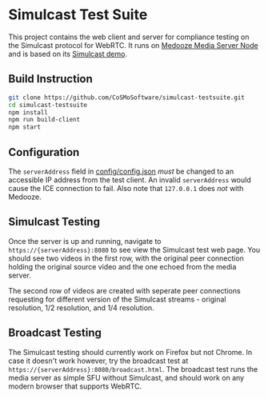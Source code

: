 # Simulcast Test Suite

This project contains the web client and server for compliance testing on
the Simulcast protocol for WebRTC. It runs on
[Medooze Media Server Node](https://github.com/medooze/media-server-node)
and is based on its [Simulcast demo](https://github.com/medooze/media-server-demo-node).

## Build Instruction

```bash
git clone https://github.com/CoSMoSoftware/simulcast-testsuite.git
cd simulcast-testsuite
npm install
npm run build-client
npm start
```

## Configuration

The `serverAddress` field in [config/config.json](config/config.json) _must_
be changed to an accessible IP address from the test client. An invalid
`serverAddress` would cause the ICE connection to fail. Also note that
`127.0.0.1` does _not_ with Medooze.

## Simulcast Testing

Once the server is up and running, navigate to `https://{serverAddress}:8080`
to see view the Simulcast test web page. You should see two videos in the first
row, with the original peer connection holding the original source video
and the one echoed from the media server.

The second row of videos are created with seperate peer connections requesting
for different version of the Simulcast streams - original resolution, 1/2
resolution, and 1/4 resolution.

## Broadcast Testing

The Simulcast testing should currently work on Firefox but not Chrome. In case
it doesn't work however, try the broadcast test at
`https://{serverAddress}:8080/broadcast.html`. The broadcast test runs the
media server as simple SFU without Simulcast, and should work on any modern
browser that supports WebRTC.
